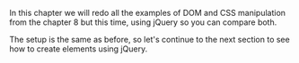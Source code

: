 In this chapter we will redo all the examples of DOM and CSS manipulation from the chapter 8 but this time, using jQuery so you can compare both.

The setup is the same as before, so let's continue to the next section to see how to create elements using jQuery.